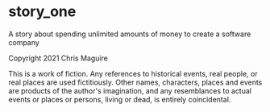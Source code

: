 # story_one
A story about spending unlimited amounts of money to create a software company

Copyright 2021 Chris Maguire

This is a work of fiction. Any references to historical events, real people, or real places are used fictitiously. Other names, characters, places and events are products of the author's imagination, and any resemblances to actual events or places or persons, living or dead, is entirely coincidental.
